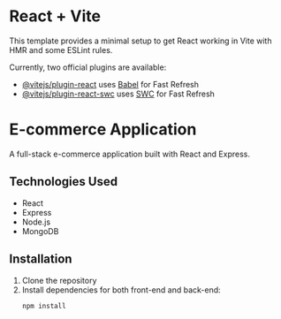 # React + Vite

This template provides a minimal setup to get React working in Vite with HMR and some ESLint rules.

Currently, two official plugins are available:

- [@vitejs/plugin-react](https://github.com/vitejs/vite-plugin-react/blob/main/packages/plugin-react/README.md) uses [Babel](https://babeljs.io/) for Fast Refresh
- [@vitejs/plugin-react-swc](https://github.com/vitejs/vite-plugin-react-swc) uses [SWC](https://swc.rs/) for Fast Refresh

# E-commerce Application

A full-stack e-commerce application built with React and Express.

## Technologies Used

- React
- Express
- Node.js
- MongoDB

## Installation

1. Clone the repository
2. Install dependencies for both front-end and back-end:
   ```bash
   npm install
   ```
